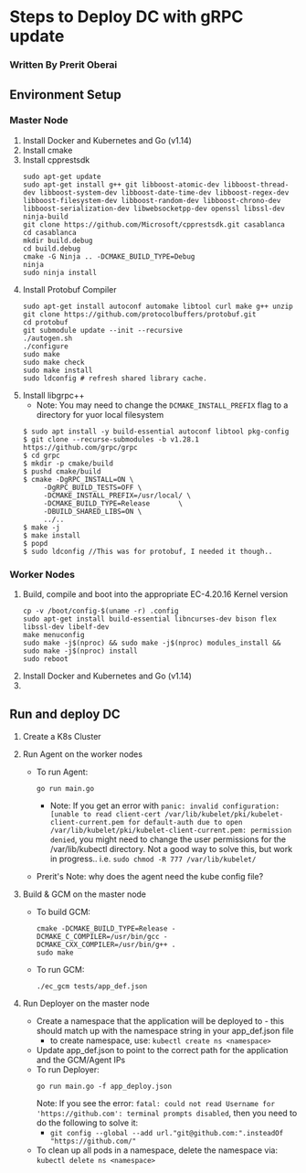 # Steps to Deploy DC with gRPC update

### Written By Prerit Oberai

## Environment Setup

### Master Node
1. Install Docker and Kubernetes and Go (v1.14)
2. Install cmake
3. Install cpprestsdk
    ```
    sudo apt-get update
    sudo apt-get install g++ git libboost-atomic-dev libboost-thread-dev libboost-system-dev libboost-date-time-dev libboost-regex-dev libboost-filesystem-dev libboost-random-dev libboost-chrono-dev libboost-serialization-dev libwebsocketpp-dev openssl libssl-dev ninja-build
    git clone https://github.com/Microsoft/cpprestsdk.git casablanca
    cd casablanca
    mkdir build.debug
    cd build.debug
    cmake -G Ninja .. -DCMAKE_BUILD_TYPE=Debug
    ninja
    sudo ninja install
    ```
4. Install Protobuf Compiler
    ```
    sudo apt-get install autoconf automake libtool curl make g++ unzip
    git clone https://github.com/protocolbuffers/protobuf.git
    cd protobuf
    git submodule update --init --recursive
    ./autogen.sh
    ./configure
    sudo make
    sudo make check
    sudo make install
    sudo ldconfig # refresh shared library cache.
    ```
5. Install libgrpc++
    - Note: You may need to change the `DCMAKE_INSTALL_PREFIX` flag to a directory for yuor local filesystem
    ```
    $ sudo apt install -y build-essential autoconf libtool pkg-config
    $ git clone --recurse-submodules -b v1.28.1 https://github.com/grpc/grpc
    $ cd grpc
    $ mkdir -p cmake/build
    $ pushd cmake/build
    $ cmake -DgRPC_INSTALL=ON \
         -DgRPC_BUILD_TESTS=OFF \
         -DCMAKE_INSTALL_PREFIX=/usr/local/ \
         -DCMAKE_BUILD_TYPE=Release       \
         -DBUILD_SHARED_LIBS=ON \
         ../..
    $ make -j
    $ make install
    $ popd
    $ sudo ldconfig //This was for protobuf, I needed it though..
    ```

### Worker Nodes
1. Build, compile and boot into the appropriate EC-4.20.16 Kernel version
    ```
    cp -v /boot/config-$(uname -r) .config
    sudo apt-get install build-essential libncurses-dev bison flex libssl-dev libelf-dev
    make menuconfig
    sudo make -j$(nproc) && sudo make -j$(nproc) modules_install && sudo make -j$(nproc) install
    sudo reboot
    ```
2. Install Docker and Kubernetes and Go (v1.14)
3. 

## Run and deploy DC
1. Create a K8s Cluster
2. Run Agent on the worker nodes
    - To run Agent:
        ```
        go run main.go
        ```
        - Note: If you get an error with `panic: invalid configuration: [unable to read client-cert /var/lib/kubelet/pki/kubelet-client-current.pem for default-auth due to open /var/lib/kubelet/pki/kubelet-client-current.pem: permission denied`, you might need to change the user permissions for the /var/lib/kubectl directory. Not a good way to solve this, but work in progress.. i.e. `sudo chmod -R 777 /var/lib/kubelet/`

    - Prerit's Note: why does the agent need the kube config file? 

3. Build & GCM on the master node
    - To build GCM:
        ```
        cmake -DCMAKE_BUILD_TYPE=Release -DCMAKE_C_COMPILER=/usr/bin/gcc -DCMAKE_CXX_COMPILER=/usr/bin/g++ .
        sudo make
        ```
    - To run GCM:
        ```
        ./ec_gcm tests/app_def.json
        ```
4. Run Deployer on the master node
    - Create a namespace that the application will be deployed to - this should match up with the namespace string in your app_def.json file
        - to create namespace, use: `kubectl create ns <namespace>`
    - Update app_def.json to point to the correct path for the application and the GCM/Agent IPs 
    - To run Deployer: 
        ```
        go run main.go -f app_deploy.json
        ```
        Note: If you see the error: `fatal: could not read Username for 'https://github.com': terminal prompts disabled`, then you need to do the following to solve it:
        - `git config --global --add url."git@github.com:".insteadOf "https://github.com/"`
    - To clean up all pods in a namespace, delete the namespace via: `kubectl delete ns <namespace>`

<!-- ## Setup Steps:
1. Install Docker and Kubernetes and Go
2. Instantiate a K8s cluster
3. Install python3-pip, asyncio, and aiohttp
4. Install k8s client go libraries:
    ```
        go get k8s.io/api
        go get k8s.io/apimachinery
        go get k8s.io/client-go
    ``` -->